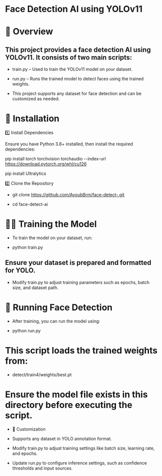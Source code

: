 # Face Detection AI using YOLOv11

# 📌 Overview

## This project provides a face detection AI using YOLOv11. It consists of two main scripts:

* train.py – Used to train the YOLOv11 model on your dataset.

* run.py – Runs the trained model to detect faces using the trained weights.

* This project supports any dataset for face detection and can be customized as needed.

# 🚀 Installation

1️⃣ Install Dependencies

Ensure you have Python 3.8+ installed, then install the required dependencies:

pip install torch torchvision torchaudio --index-url https://download.pytorch.org/whl/cu126

pip install Ultralytics

2️⃣ Clone the Repository

* git clone https://github.com/AyoubBrm/face-detect-.git

* cd face-detect-ai

# 🏋️‍♂️ Training the Model

* To train the model on your dataset, run:

* python train.py

## Ensure your dataset is prepared and formatted for YOLO.

* Modify train.py to adjust training parameters such as epochs, batch size, and dataset path.

# 🏃 Running Face Detection

* After training, you can run the model using:

* python run.py

# This script loads the trained weights from:

* detect/train4/weights/best.pt

# Ensure the model file exists in this directory before executing the script.

* 🔧 Customization

* Supports any dataset in YOLO annotation format.

* Modify train.py to adjust training settings like batch size, learning rate, and epochs.

* Update run.py to configure inference settings, such as confidence thresholds and input sources.

